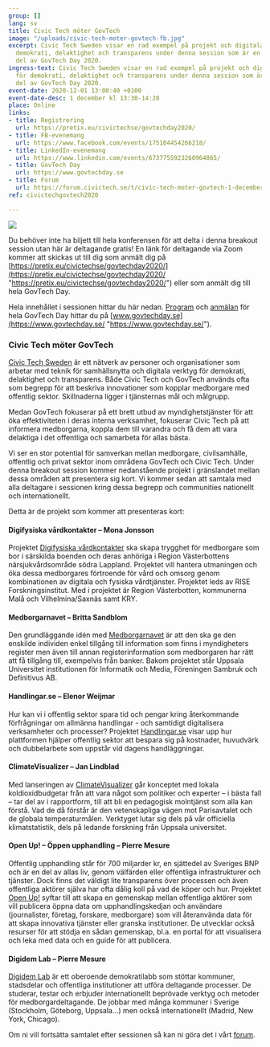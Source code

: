 ```yaml
---
group: []
lang: sv
title: Civic Tech möter GovTech
image: "/uploads/civic-tech-moter-govtech-fb.jpg"
excerpt: Civic Tech Sweden visar en rad exempel på projekt och digitala verktyg för
  demokrati, delaktighet och transparens under denna session som är en fristående
  del av GovTech Day 2020.
ingress-text: Civic Tech Sweden visar en rad exempel på projekt och digitala verktyg
  för demokrati, delaktighet och transparens under denna session som är en fristående
  del av GovTech Day 2020.
event-date: 2020-12-01 13:00:40 +0100
event-date-desc: 1 december kl 13:30-14:20
place: Online
links:
- title: Registrering
  url: https://pretix.eu/civictechse/govtechday2020/
- title: FB-evenemang
  url: https://www.facebook.com/events/175104454266218/
- title: LinkedIn-evenemang
  url: https://www.linkedin.com/events/6737755923260964865/
- title: GovTech Day
  url: https://www.govtechday.se
- title: Forum
  url: https://forum.civictech.se/t/civic-tech-moter-govtech-1-december-kl-1320/17
ref: civictechgovtech2020

---
```

![](/uploads/civic-tech-moter-govtech-fb.jpg)

Du behöver inte ha biljett till hela konferensen för att delta i denna breakout session utan här är deltagande gratis! En länk för deltagande via Zoom kommer att skickas ut till dig som anmält dig på [https://pretix.eu/civictechse/govtechday2020/](https://pretix.eu/civictechse/govtechday2020/ "https://pretix.eu/civictechse/govtechday2020/") eller som anmält dig till hela GovTech Day.   
  
Hela innehållet i sessionen hittar du här nedan. [Program](https://www.govtechday.se/program-2020) och [anmälan](https://www.govtechday.se/anmalan) för hela GovTech Day hittar du på [www.govtechday.se](https://www.govtechday.se/ "https://www.govtechday.se/").

### **Civic Tech möter GovTech**

[Civic Tech Sweden](https://civictech.se/) är ett nätverk av personer och organisationer som arbetar med teknik för samhällsnytta och digitala verktyg för demokrati, delaktighet och transparens. Både Civic Tech och GovTech används ofta som begrepp för att beskriva innovationer som kopplar medborgare med offentlig sektor. Skillnaderna ligger i tjänsternas mål och målgrupp.

Medan GovTech fokuserar på ett brett utbud av myndighetstjänster för att öka effektiviteten i deras interna verksamhet, fokuserar Civic Tech på att informera medborgarna, koppla dem till varandra och få dem att vara delaktiga i det offentliga och samarbeta för allas bästa.

Vi ser en stor potential för samverkan mellan medborgare, civilsamhälle, offentlig och privat sektor inom områdena GovTech och Civic Tech. Under denna breakout session kommer nedanstående projekt i gränslandet mellan dessa områden att presentera sig kort. Vi kommer sedan att samtala med alla deltagare i sessionen kring dessa begrepp och communities nationellt och internationellt.

Detta är de projekt som kommer att presenteras kort:

#### Digifysiska vårdkontakter – Mona Jonsson

Projektet [Digifysiska vårdkontakter](https://civictech.se/projects/digifysiska-vardkontakter/) ska skapa trygghet för medborgare som bor i särskilda boenden och deras anhöriga i Region Västerbottens närsjukvårdsområde södra Lappland. Projektet vill hantera utmaningen och öka dessa medborgares förtroende för vård och omsorg genom kombinationen av digitala och fysiska vårdtjänster. Projektet leds av RISE Forskningsinstitut. Med i projektet är Region Västerbotten, kommunerna Malå och Vilhelmina/Saxnäs samt KRY.

#### Medborgarnavet – Britta Sandblom

Den grundläggande idén med [Medborgarnavet](https://sambruk.se/vinnova-beviljar-medel-medborgarnavet/) är att den ska ge den enskilde individen enkel tillgång till information som finns i myndigheters register men även till annan registerinformation som medborgaren har rätt att få tillgång till, exempelvis från banker. Bakom projektet står Uppsala Universitet institutionen för Informatik och Media, Föreningen Sambruk och Definitivus AB.

#### Handlingar.se – Elenor Weijmar

Hur kan vi i offentlig sektor spara tid och pengar kring återkommande förfrågningar om allmänna handlingar - och samtidigt digitalisera verksamheter och processer? Projektet [Handlingar.se](https://handlingar.se/) visar upp hur plattformen hjälper offentlig sektor att bespara sig på kostnader, huvudvärk och dubbelarbete som uppstår vid dagens handläggningar.

#### ClimateVisualizer – Jan Lindblad

Med lanseringen av [ClimateVisualizer](https://climate-visualizer.netlify.app) går konceptet med lokala koldioxidbudgetar från att vara något som politiker och experter – i bästa fall – tar del av i rapportform, till att bli en pedagogisk molntjänst som alla kan förstå. Vad de då förstår är den vetenskapliga vägen mot Parisavtalet och de globala temperaturmålen. Verktyget lutar sig dels på vår officiella klimatstatistik, dels på ledande forskning från Uppsala universitet.

#### Open Up! – Öppen upphandling – Pierre Mesure

Offentlig upphandling står för 700 miljarder kr, en sjättedel av Sveriges BNP och är en del av allas liv, genom välfärden eller offentliga infrastrukturer och tjänster. Dock finns det väldigt lite transparens över processen och även offentliga aktörer själva har ofta dålig koll på vad de köper och hur. Projektet [Open Up!](https://openup.open-knowledge.se/) syftar till att skapa en gemenskap mellan offentliga aktörer som vill publicera öppna data om upphandlingskedjan och användare (journalister, företag, forskare, medborgare) som vill återanvända data för att skapa innovativa tjänster eller granska institutioner. De utvecklar också resurser för att stödja en sådan gemenskap, bl.a. en portal för att visualisera och leka med data och en guide för att publicera.

#### Digidem Lab – Pierre Mesure

[Digidem Lab](https://digidemlab.org/) är ett oberoende demokratilabb som stöttar kommuner, stadsdelar och offentliga institutioner att utföra deltagande processer. De studerar, testar och erbjuder internationellt beprövade verktyg och metoder för medborgardeltagande. De jobbar med många kommuner i Sverige (Stockholm, Göteborg, Uppsala…) men också internationellt (Madrid, New York, Chicago).

Om ni vill fortsätta samtalet efter sessionen så kan ni göra det i vårt [forum](https://forum.civictech.se/t/civic-tech-moter-govtech-1-december-kl-1320/17). 
